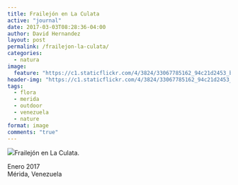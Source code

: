 ```yaml
---
title: Frailejón en La Culata
active: "journal"
date: 2017-03-03T08:28:36-04:00
author: David Hernandez
layout: post
permalink: /frailejon-la-culata/
categories:
  - natura
image:
  feature: "https://c1.staticflickr.com/4/3824/33067785162_94c21d2453_b.jpg" 
header-img: "https://c1.staticflickr.com/4/3824/33067785162_94c21d2453_b.jpg"
tags:
  - flora
  - merida
  - outdoor
  - venezuela
  - nature
format: image
comments: "true"
---
```

<a href="https://c1.staticflickr.com/4/3824/33067785162_94c21d2453_b.jpg" class="popup"  title="Frailejón en La Culata" data-caption="© 2017 by David Hernández"><img src="https://c1.staticflickr.com/4/3824/33067785162_94c21d2453_b.jpg"></a>Frailejón en La Culata.

Enero 2017<br>
Mérida, Venezuela

